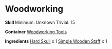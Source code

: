 <!-- TITLE: Hard Skull Staff -->
<!-- SUBTITLE:  -->
# Woodworking
**Skill**
Minimum: Unknown
Trivial: 15

**Container**
[Woodworking Tools](woodworking-tools)

**Ingredients**
[Hard Skull](hard-skull) x 1
[Simple Wooden Staff](simple-wooden-staff) x 1
